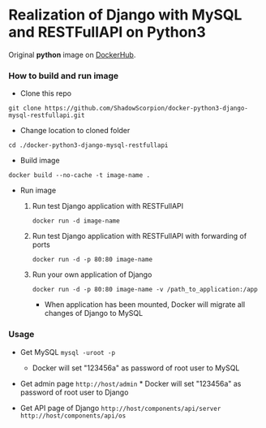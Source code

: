 # Realization of Django with MySQL and RESTFullAPI on Python3

Original **python** image on [DockerHub](https://hub.docker.com/_/python/).

### How to build and run image

- Clone this repo
```
git clone https://github.com/ShadowScorpion/docker-python3-django-mysql-restfullapi.git
```

- Change location to cloned folder
```
cd ./docker-python3-django-mysql-restfullapi
```

- Build image
```
docker build --no-cache -t image-name .
```

- Run image

    1. Run test Django application with RESTFullAPI
        ```
        docker run -d image-name
        ```
    2. Run test Django application with RESTFullAPI with forwarding of ports
        ```
        docker run -d -p 80:80 image-name
        ``` 
    3. Run your own application of Django
        ```
        docker run -d -p 80:80 image-name -v /path_to_application:/app
        ```
        * When application has been mounted, Docker will migrate all changes of Django to MySQL

### Usage

- Get MySQL
    `mysql -uroot -p`
    * Docker will set "123456a" as password of root user to MySQL


- Get admin page
    `http://host/admin`
        * Docker will set "123456a" as password of root user to Django

- Get API page of Django
    `http://host/components/api/server
    http://host/components/api/os`
